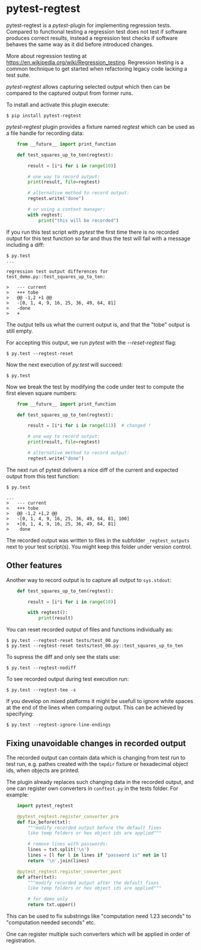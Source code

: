 pytest-regtest
==============

pytest-regtest is a *pytest*-plugin for implementing regression tests.
Compared to functional testing a regression test does not test if
software produces correct results, instead a regression test checks if
software behaves the same way as it did before introduced changes.

More about regression testing at
<https://en.wikipedia.org/wiki/Regression_testing>. Regression testing
is a common technique to get started when refactoring legacy code
lacking a test suite.

*pytest-regtest* allows capturing selected output which then can be
compared to the captured output from former runs.

To install and activate this plugin execute:

    $ pip install pytest-regtest

*pytest-regtest* plugin provides a fixture named *regtest* which can be
used as a file handle for recording data:

```python
    from __future__ import print_function

    def test_squares_up_to_ten(regtest):

        result = [i*i for i in range(10)]

        # one way to record output:
        print(result, file=regtest)

        # alternative method to record output:
        regtest.write("done")

        # or using a context manager:
        with regtest:
            print("this will be recorded")
```


If you run this test script with *pytest* the first time there is no
recorded output for this test function so far and thus the test will
fail with a message including a diff:

    $ py.test
    ...

    regression test output differences for test_demo.py::test_squares_up_to_ten:

    >   --- current
    >   +++ tobe
    >   @@ -1,2 +1 @@
    >   -[0, 1, 4, 9, 16, 25, 36, 49, 64, 81]
    >   -done
    >   +

The output tells us what the current output is, and that the "tobe" output
is still empty.

For accepting this output, we run *pytest* with the *--reset-regtest*
flag:

    $ py.test --regtest-reset

Now the next execution of *py.test* will succeed:

    $ py.test

Now we break the test by modifying the code under test to compute the first
eleven square numbers:

```python
    from __future__ import print_function

    def test_squares_up_to_ten(regtest):

        result = [i*i for i in range(11)]  # changed !

        # one way to record output:
        print(result, file=regtest)

        # alternative method to record output:
        regtest.write("done")
```


The next run of pytest delivers a nice diff of the current and expected output
from this test function:

    $ py.test

    ...
    >   --- current
    >   +++ tobe
    >   @@ -1,2 +1,2 @@
    >   -[0, 1, 4, 9, 16, 25, 36, 49, 64, 81, 100]
    >   +[0, 1, 4, 9, 16, 25, 36, 49, 64, 81]
    >    done


The recorded output was written to files in the subfolder
`_regtest_outputs` next to your test script(s). You might keep this
folder under version control.


Other features
--------------

Another way to record output is to capture all output to `sys.stdout`:

```python
    def test_squares_up_to_ten(regtest):

        result = [i*i for i in range(10)]

        with regtest():
            print(result)
```

You can reset recorded output of files and functions individually as:

    $ py.test --regtest-reset tests/test_00.py
    $ py.test --regtest-reset tests/test_00.py::test_squares_up_to_ten

To supress the diff and only see the stats use:

    $ py.test --regtest-nodiff

To see recorded output during test execution run:

    $ py.test --regtest-tee -s

If you develop on mixed platforms it might be usefull to ignore white
spaces at the end of the lines when comparing output. This can be
achieved by specifying:

    $ py.test --regtest-ignore-line-endings


Fixing unavoidable changes in recorded  output
----------------------------------------------

The recorded output can contain data which is changing from test run to test
run, e.g. pathes created with the `tmpdir` fixture or hexadecimal object ids,
when objects are printed.

The plugin already replaces such changing data in the recorded output,
and one can register own converters in `conftest.py` in the tests
folder. For example:

```python
    import pytest_regtest

    @pytest_regtest.register_converter_pre
    def fix_before(txt):
        """modify recorded output before the default fixes
        like temp folders or hex object ids are applied"""

        # remove lines with passwords:
        lines = txt.split('\n')
        lines = [l for l in lines if "password is" not in l]
        return '\n'.join(lines)

    @pytest_regtest.register_converter_post
    def after(txt):
        """modify recorded output after the default fixes
        like temp folders or hex object ids are applied"""

        # for demo only
        return txt.upper()
```


This can be used to fix substrings like "computation need 1.23 seconds"
to "computation needed <TIME> seconds" etc.

One can register multiple such converters which will be applied in
order of registration.
